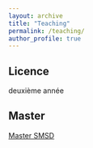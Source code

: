 ```yaml
---
layout: archive
title: "Teaching"
permalink: /teaching/
author_profile: true
---
```



## Licence
deuxième année

## Master
[Master SMSD](https://mastermas.univ-lyon1.fr/index.php/m2-statistique-modelisation-et-science-des-donnees-smsd/)

